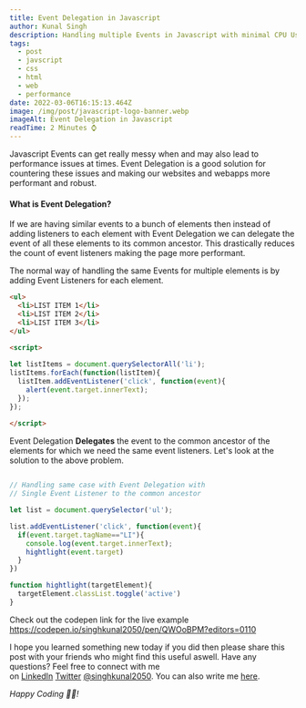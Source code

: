 ```yaml
---
title: Event Delegation in Javascript
author: Kunal Singh
description: Handling multiple Events in Javascript with minimal CPU Usage
tags:
  - post
  - javscript
  - css
  - html
  - web
  - performance
date: 2022-03-06T16:15:13.464Z
image: /img/post/javascript-logo-banner.webp
imageAlt: Event Delegation in Javascript
readTime: 2 Minutes ⌚
---
```

Javascript Events can get really messy when and may also lead to performance issues at times. Event Delegation is a good solution for countering these issues and making our websites and webapps more performant and robust.

#### What is Event Delegation?

If we are having similar events to a bunch of elements then instead of adding listeners to each element with Event Delegation we can delegate the event of all these elements to its common ancestor. This drastically reduces the count of event listeners making the page more performant.

The normal way of handling the same Events for multiple elements is by adding Event Listeners for each element.

```html
<ul>
  <li>LIST ITEM 1</li>
  <li>LIST ITEM 2</li>
  <li>LIST ITEM 3</li>
</ul>

<script>
  
let listItems = document.querySelectorAll('li');
listItems.forEach(function(listItem){
  listItem.addEventListener('click', function(event){
    alert(event.target.innerText);
  });
});
  
</script>
```



Event Delegation **Delegates** the event to the common ancestor of the elements for which we need the same event listeners. Let's look at the solution to the above problem.

```javascript

// Handling same case with Event Delegation with 
// Single Event Listener to the common ancestor

let list = document.querySelector('ul');

list.addEventListener('click', function(event){
  if(event.target.tagName=="LI"){
    console.log(event.target.innerText);
    hightlight(event.target)
  }
})

function hightlight(targetElement){
  targetElement.classList.toggle('active')
}

```



Check out the codepen link for the live example <https://codepen.io/singhkunal2050/pen/QWOoBPM?editors=0110>

I hope you learned something new today if you did then please share this post with your friends who might find this useful aswell. Have any questions? Feel free to connect with me on [LinkedIn](https://linkedin.com/in/singhkunal2050) [Twitter](https://twitter.com/singhkunal2050) [@singhkunal2050](https://singhkunal2050.dev/). You can also write me [here](https://singhkunal2050.dev/#contact).

*Happy Coding 👩‍💻!*